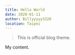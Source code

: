 ```yaml
---
title: Hello World
date: 2020-01-11
author: Billyyyyy3320
location: Taipei  
---
```


> This is official blog theme.

My content.


<Vssue :title="$title" />